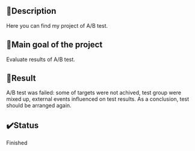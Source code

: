 ##  📜Description
Here you can find my project of A/B test. 
## 📌Main goal of the project
Evaluate results of A/B test. 
## 💬Result
A/B test was failed: some of targets were not achived, test group were mixed up, external events influenced on test results. As a conclusion, test should be arranged again.
## ✔️Status
Finished
